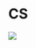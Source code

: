 # CS

![](https://addcontrol.com.mx/wp-content/themes/addcontrol/includes/images/que_es_diagrama.png)
